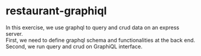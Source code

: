 # restaurant-graphiql

In this exercise, we use graphql to query and crud data on an express server. <br>
First, we need to define graphql schema and functionalities at the back end. <br>
Second, we run query and crud on GraphiQL interface.
